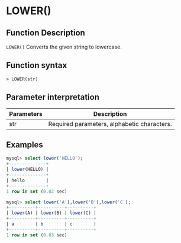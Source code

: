 # **LOWER()**

## **Function Description**

`LOWER()` Converts the given string to lowercase.

## **Function syntax**

```
> LOWER(str)
```

## **Parameter interpretation**

| Parameters | Description |
| ---- | ---- |
| str | Required parameters, alphabetic characters. |

## **Examples**

```sql
mysql> select lower('HELLO');
+--------------+
| lower(HELLO) |
+--------------+
| hello        |
+--------------+
1 row in set (0.02 sec)

mysql> select lower('A'),lower('B'),lower('C');
+----------+----------+----------+
| lower(A) | lower(B) | lower(C) |
+----------+----------+----------+
| a        | b        | c        |
+----------+----------+----------+
1 row in set (0.03 sec)
```